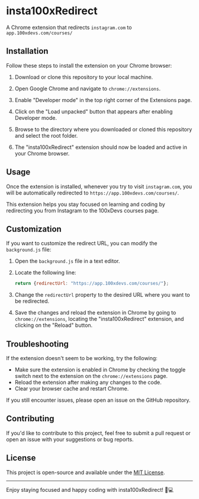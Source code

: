 # insta100xRedirect

A Chrome extension that redirects `instagram.com` to `app.100xdevs.com/courses/`

## Installation

Follow these steps to install the extension on your Chrome browser:

1. Download or clone this repository to your local machine.

2. Open Google Chrome and navigate to `chrome://extensions`.

3. Enable "Developer mode" in the top right corner of the Extensions page.

4. Click on the "Load unpacked" button that appears after enabling Developer mode.

5. Browse to the directory where you downloaded or cloned this repository and select the root folder.

6. The "insta100xRedirect" extension should now be loaded and active in your Chrome browser.

## Usage

Once the extension is installed, whenever you try to visit `instagram.com`, you will be automatically redirected to `https://app.100xdevs.com/courses/`.

This extension helps you stay focused on learning and coding by redirecting you from Instagram to the 100xDevs courses page.

## Customization

If you want to customize the redirect URL, you can modify the `background.js` file:

1. Open the `background.js` file in a text editor.

2. Locate the following line:

   ```javascript
   return {redirectUrl: "https://app.100xdevs.com/courses/"};
   ```

3. Change the `redirectUrl` property to the desired URL where you want to be redirected.

4. Save the changes and reload the extension in Chrome by going to `chrome://extensions`, locating the "insta100xRedirect" extension, and clicking on the "Reload" button.

## Troubleshooting

If the extension doesn't seem to be working, try the following:

- Make sure the extension is enabled in Chrome by checking the toggle switch next to the extension on the `chrome://extensions` page.
- Reload the extension after making any changes to the code.
- Clear your browser cache and restart Chrome.

If you still encounter issues, please open an issue on the GitHub repository.

## Contributing

If you'd like to contribute to this project, feel free to submit a pull request or open an issue with your suggestions or bug reports.

## License

This project is open-source and available under the [MIT License](LICENSE).

---

Enjoy staying focused and happy coding with insta100xRedirect! 🚀💻
